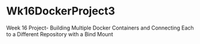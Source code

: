 # Wk16DockerProject3
Week 16 Project- Building Multiple Docker Containers and Connecting Each to a Different Repository with a Bind Mount
